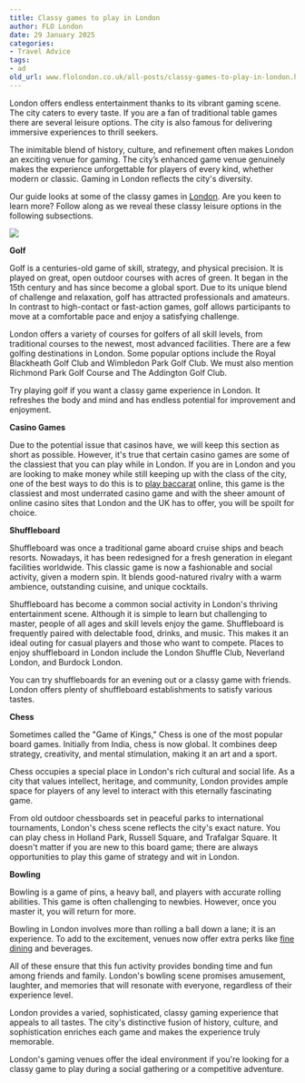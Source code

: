 ```yaml
---
title: Classy games to play in London
author: FLO London
date: 29 January 2025
categories:
- Travel Advice
tags:
- ad
old_url: www.flolondon.co.uk/all-posts/classy-games-to-play-in-london.html
---
```


London offers endless entertainment thanks to its vibrant gaming scene. The city caters to every taste. If you are a fan of traditional table games there are several leisure options. The city is also famous for delivering immersive experiences to thrill seekers.

The inimitable blend of history, culture, and refinement often makes London an exciting venue for gaming. The city’s enhanced game venue genuinely makes the experience unforgettable for players of every kind, whether modern or classic. Gaming in London reflects the city's diversity.

Our guide looks at some of the classy games in [London](whats-on-in-london-this-week-10-16-april-2023%3Frq=chess.html). Are you keen to learn more? Follow along as we reveal these classy leisure options in the following subsections.

![](https://images.squarespace-cdn.com/content/v1/5c9534c4af4683461d462c6b/283b4052-cd79-4984-8dec-4a6bc42ef7d3/IMG_2773.jpg)

**Golf**

Golf is a centuries-old game of skill, strategy, and physical precision. It is played on great, open outdoor courses with acres of green. It began in the 15th century and has since become a global sport. Due to its unique blend of challenge and relaxation, golf has attracted professionals and amateurs. In contrast to high-contact or fast-action games, golf allows participants to move at a comfortable pace and enjoy a satisfying challenge.

London offers a variety of courses for golfers of all skill levels, from traditional courses to the newest, most advanced facilities. There are a few golfing destinations in London. Some popular options include the Royal Blackheath Golf Club and Wimbledon Park Golf Club. We must also mention Richmond Park Golf Course and The Addington Golf Club.

Try playing golf if you want a classy game experience in London. It refreshes the body and mind and has endless potential for improvement and enjoyment.

**Casino Games**

Due to the potential issue that casinos have, we will keep this section as short as possible. However, it's true that certain casino games are some of the classiest that you can play while in London. If you are in London and you are looking to make money while still keeping up with the class of the city, one of the best ways to do this is to [play baccarat](https://www.askgamblers.com/casino-games/online-baccarat) online, this game is the classiest and most underrated casino game and with the sheer amount of online casino sites that London and the UK has to offer, you will be spoilt for choice.

**Shuffleboard**

Shuffleboard was once a traditional game aboard cruise ships and beach resorts. Nowadays, it has been redesigned for a fresh generation in elegant facilities worldwide. This classic game is now a fashionable and social activity, given a modern spin. It blends good-natured rivalry with a warm ambience, outstanding cuisine, and unique cocktails.

Shuffleboard has become a common social activity in London's thriving entertainment scene. Although it is simple to learn but challenging to master, people of all ages and skill levels enjoy the game. Shuffleboard is frequently paired with delectable food, drinks, and music. This makes it an ideal outing for casual players and those who want to compete. Places to enjoy shuffleboard in London include the London Shuffle Club, Neverland London, and Burdock London.

You can try shuffleboards for an evening out or a classy game with friends. London offers plenty of shuffleboard establishments to satisfy various tastes.

**Chess**

Sometimes called the "Game of Kings," Chess is one of the most popular board games. Initially from India, chess is now global. It combines deep strategy, creativity, and mental stimulation, making it an art and a sport.

Chess occupies a special place in London's rich cultural and social life. As a city that values intellect, heritage, and community, London provides ample space for players of any level to interact with this eternally fascinating game.

From old outdoor chessboards set in peaceful parks to international tournaments, London's chess scene reflects the city's exact nature. You can play chess in Holland Park, Russell Square, and Trafalgar Square. It doesn't matter if you are new to this board game; there are always opportunities to play this game of strategy and wit in London.

**Bowling**

Bowling is a game of pins, a heavy ball, and players with accurate rolling abilities. This game is often challenging to newbies. However, once you master it, you will return for more.

Bowling in London involves more than rolling a ball down a lane; it is an experience. To add to the excitement, venues now offer extra perks like [fine dining](https://www.tripadvisor.co.uk/Restaurants-g186338-zfp10954-London_England.html) and beverages.

All of these ensure that this fun activity provides bonding time and fun among friends and family. London's bowling scene promises amusement, laughter, and memories that will resonate with everyone, regardless of their experience level.

London provides a varied, sophisticated, classy gaming experience that appeals to all tastes. The city's distinctive fusion of history, culture, and sophistication enriches each game and makes the experience truly memorable.

London's gaming venues offer the ideal environment if you're looking for a classy game to play during a social gathering or a competitive adventure.